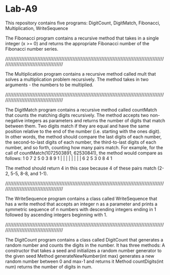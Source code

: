 # Lab-A9
This repository contains five programs: DigitCount, DigitMatch, Fibonacci, Multiplication, WriteSequence

The Fibonacci program contains a recursive method that takes in a single integer (x >= 0) and returns the appropriate Fibonacci number of the Fibonacci number series.

///////////////////////////////////////////////////////////////////////////////////////////////////////////////////////////////////////

The Multiplication program contains a recursive method called mult that solves a multiplication problem recursively.
The method takes in two arguments - the numbers to be multiplied.

///////////////////////////////////////////////////////////////////////////////////////////////////////////////////////////////////////

The DigitMatch program contains a recursive method called countMatch that counts the matching digits recursively.
The method accepts two non-negative integers as parameters and returns the number of digits that match between them. Two digits match if they are equal and have the same position relative to the end of the number (i.e. starting with the ones digit). In other words, the method should compare the last digits of each number, the second-to-last digits of each number, the third-to-last digits of each number, and so forth, counting how many pairs match. For example, for the call of countMatch(1072503891, 62530841), the method would compare as follows:
1 0 7 2 5 0 3 8 9 1
|  |  |  |   |  |  |  |
6 2 5 3 0 8 4 1

The method should return 4 in this case because 4 of these pairs match (2-2, 5-5, 8-8, and 1-1). 

///////////////////////////////////////////////////////////////////////////////////////////////////////////////////////////////////////

The WriteSequence program contains  a class called WriteSequence that has a write method that accepts an integer n as a parameter and prints a symmetric sequence of n numbers with descending integers ending in 1 followed by ascending integers beginning with 1.

///////////////////////////////////////////////////////////////////////////////////////////////////////////////////////////////////////

The DigitCount program contains a class called DigitCount that generates a random number and counts the digits in the number. It has three methods:
A constructor that takes a seed and initializes a random number generator to the given seed
Method generateNewNumber(int max) generates a new random number between 0 and max-1 and returns it
Method countDigits(int num) returns the number of digits in num.
